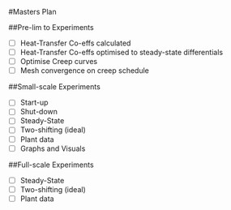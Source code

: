 #Masters Plan

##Pre-lim to Experiments

- [ ] Heat-Transfer Co-effs calculated
- [ ] Heat-Transfer Co-effs optimised to steady-state differentials
- [ ] Optimise Creep curves
- [ ] Mesh convergence on creep schedule

##Small-scale Experiments

- [ ] Start-up
- [ ] Shut-down
- [ ] Steady-State
- [ ] Two-shifting (ideal)
- [ ] Plant data
- [ ] Graphs and Visuals

##Full-scale Experiments

- [ ] Steady-State
- [ ] Two-shifting (ideal)
- [ ] Plant data
